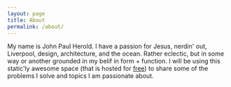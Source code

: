 ```yaml
---
layout: page
title: About
permalink: /about/
---
```


My name is John Paul Herold. I have a passion for Jesus, nerdin' out, Liverpool, design, architecture, and the ocean. Rather eclectic, but in some way or another grounded in my belif in form + function. I will be using this static'ly awesome space (that is hosted for [free](https://pages.github.com/)) to share some of the problems I solve and topics I am passionate about.


